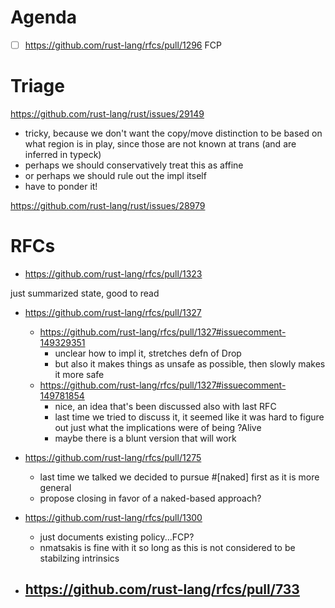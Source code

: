 # Agenda

- [ ] https://github.com/rust-lang/rfcs/pull/1296 FCP

# Triage

https://github.com/rust-lang/rust/issues/29149

- tricky,  because we don't want the copy/move distinction to be based on what region is in play, since those are not known at trans (and are inferred in typeck)
- perhaps we should conservatively treat this as affine
- or perhaps we should rule out the impl itself
- have to ponder it!

https://github.com/rust-lang/rust/issues/28979

# RFCs

- https://github.com/rust-lang/rfcs/pull/1323

just summarized state, good to read

- https://github.com/rust-lang/rfcs/pull/1327
  - https://github.com/rust-lang/rfcs/pull/1327#issuecomment-149329351
      - unclear how to impl it, stretches defn of Drop
      - but also it makes things as unsafe as possible, then slowly makes it more safe
  - https://github.com/rust-lang/rfcs/pull/1327#issuecomment-149781854
    - nice, an idea that's been discussed also with last RFC
    - last time we tried to discuss it, it seemed like it was hard to figure out just what the implications were of being ?Alive
    - maybe there is a blunt version that will work

- https://github.com/rust-lang/rfcs/pull/1275
    - last time we talked we decided to pursue #[naked] first as it is more general
    - propose closing in favor of a naked-based approach?

- https://github.com/rust-lang/rfcs/pull/1300
    - just documents existing policy...FCP?
    - nmatsakis is fine with it so long as this is not considered to be stabilzing intrinsics

- https://github.com/rust-lang/rfcs/pull/733
    - 
